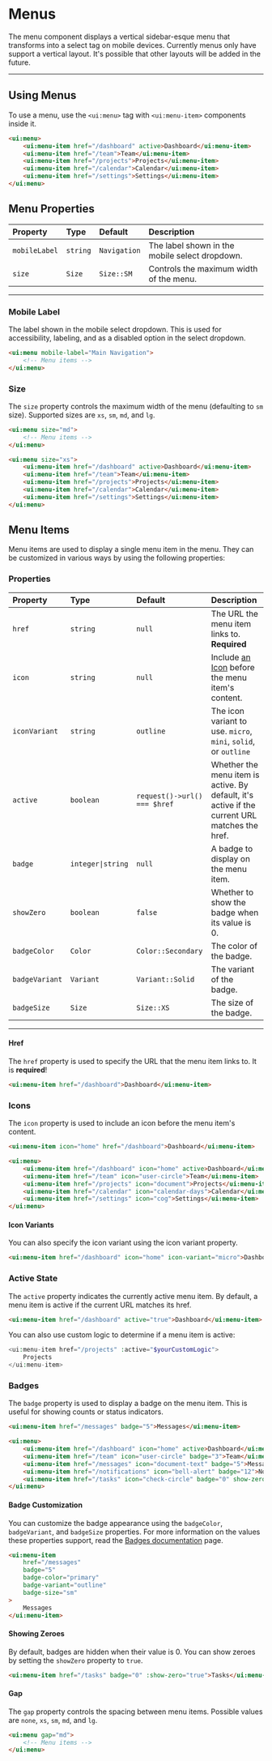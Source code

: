 # Menus

The menu component displays a vertical sidebar-esque menu that transforms into a select tag on mobile devices.
Currently menus only have support a vertical layout. It's possible that other layouts will be added in the future.

---

## Using Menus

To use a menu, use the `<ui:menu>` tag with `<ui:menu-item>` components inside it.

```html +demo title={Basic Menu}
<ui:menu>
    <ui:menu-item href="/dashboard" active>Dashboard</ui:menu-item>
    <ui:menu-item href="/team">Team</ui:menu-item>
    <ui:menu-item href="/projects">Projects</ui:menu-item>
    <ui:menu-item href="/calendar">Calendar</ui:menu-item>
    <ui:menu-item href="/settings">Settings</ui:menu-item>
</ui:menu>
```

## Menu Properties

| Property | Type | Default | Description |
|:---|:---|:---|:---|
| `mobileLabel` | `string` | `Navigation` | The label shown in the mobile select dropdown. |
| `size` | `Size` | `Size::SM` | Controls the maximum width of the menu. |

---

### Mobile Label

The label shown in the mobile select dropdown. This is used for accessibility, labeling, and as a disabled option in the select dropdown.

```html
<ui:menu mobile-label="Main Navigation">
    <!-- Menu items -->
</ui:menu>
```

### Size

The `size` property controls the maximum width of the menu (defaulting to `sm` size). Supported sizes are `xs`, `sm`, `md`, and `lg`.

```html
<ui:menu size="md">
    <!-- Menu items -->
</ui:menu>
```

```html +demo title={Menu with XS Size}
<ui:menu size="xs">
    <ui:menu-item href="/dashboard" active>Dashboard</ui:menu-item>
    <ui:menu-item href="/team">Team</ui:menu-item>
    <ui:menu-item href="/projects">Projects</ui:menu-item>
    <ui:menu-item href="/calendar">Calendar</ui:menu-item>
    <ui:menu-item href="/settings">Settings</ui:menu-item>
</ui:menu>
```

## Menu Items

Menu items are used to display a single menu item in the menu. They can be customized in various ways by using the following properties:

### Properties

| Property | Type | Default | Description |
|:---|:---|:---|:---|
| `href` | `string` | `null` | The URL the menu item links to. **Required** |
| `icon` | `string` | `null` | Include [an Icon](/docs/icons) before the menu item's content. |
| `iconVariant` | `string` | `outline` | The icon variant to use. `micro`, `mini`, `solid`, or `outline` |
| `active` | `boolean` | `request()->url() === $href` | Whether the menu item is active. By default, it's active if the current URL matches the href. |
| `badge` | `integer\|string` | `null` | A badge to display on the menu item. |
| `showZero` | `boolean` | `false` | Whether to show the badge when its value is 0. |
| `badgeColor` | `Color` | `Color::Secondary` | The color of the badge. |
| `badgeVariant` | `Variant` | `Variant::Solid` | The variant of the badge. |
| `badgeSize` | `Size` | `Size::XS` | The size of the badge. |

---

#### Href

The `href` property is used to specify the URL that the menu item links to. It is **required**!

```html
<ui:menu-item href="/dashboard">Dashboard</ui:menu-item>
```

### Icons

The `icon` property is used to include an icon before the menu item's content.

```html
<ui:menu-item icon="home" href="/dashboard">Dashboard</ui:menu-item>
```

```html +demo title={Menu Items with Icons}
<ui:menu>
    <ui:menu-item href="/dashboard" icon="home" active>Dashboard</ui:menu-item>
    <ui:menu-item href="/team" icon="user-circle">Team</ui:menu-item>
    <ui:menu-item href="/projects" icon="document">Projects</ui:menu-item>
    <ui:menu-item href="/calendar" icon="calendar-days">Calendar</ui:menu-item>
    <ui:menu-item href="/settings" icon="cog">Settings</ui:menu-item>
</ui:menu>
```

#### Icon Variants
You can also specify the icon variant using the icon variant property.

```html +demo title={Customizing the Icon Variant}
<ui:menu-item href="/dashboard" icon="home" icon-variant="micro">Dashboard</ui:menu-item>
```

### Active State

The `active` property indicates the currently active menu item. By default, a menu item is active if the current URL matches its href.

```html +demo
<ui:menu-item href="/dashboard" active="true">Dashboard</ui:menu-item>
```

You can also use custom logic to determine if a menu item is active:

```php
<ui:menu-item href="/projects" :active="$yourCustomLogic">
    Projects
</ui:menu-item>
```

### Badges

The `badge` property is used to display a badge on the menu item. This is useful for showing counts or status indicators.

```html
<ui:menu-item href="/messages" badge="5">Messages</ui:menu-item>
```

```html +demo title={Menu Items with Badges}
<ui:menu>
    <ui:menu-item href="/dashboard" icon="home" active>Dashboard</ui:menu-item>
    <ui:menu-item href="/team" icon="user-circle" badge="3">Team</ui:menu-item>
    <ui:menu-item href="/messages" icon="document-text" badge="5">Messages</ui:menu-item>
    <ui:menu-item href="/notifications" icon="bell-alert" badge="12">Notifications</ui:menu-item>
    <ui:menu-item href="/tasks" icon="check-circle" badge="0" show-zero>Tasks</ui:menu-item>
</ui:menu>
```

#### Badge Customization

You can customize the badge appearance using the `badgeColor`, `badgeVariant`, and `badgeSize` properties. For more information on the values these properties support, read the [Badges documentation](/docs/badges) page.

```html
<ui:menu-item
    href="/messages"
    badge="5"
    badge-color="primary"
    badge-variant="outline"
    badge-size="sm"
>
    Messages
</ui:menu-item>
```

#### Showing Zeroes

By default, badges are hidden when their value is 0. You can show zeroes by setting the `showZero` property to `true`.

```html
<ui:menu-item href="/tasks" badge="0" :show-zero="true">Tasks</ui:menu-item>
```

#### Gap

The `gap` property controls the spacing between menu items. Possible values are `none`, `xs`, `sm`, `md`, and `lg`.

```html
<ui:menu gap="md">
    <!-- Menu items -->
</ui:menu>
```
